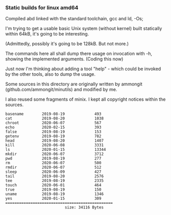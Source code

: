### Static builds for linux amd64

Compiled abd linked with the standard toolchain, gcc and ld,  -Os;

I'm trying to get a usable basic Unix system (without kernel) built statically within 64kB,
it's going to be interesting.

(Admittedly, possibly it's going to be 128kB. But not more.)

The commands here all shall dump there usage on invocation with -h, showing the implemented arguments.
(Coding this now)

Just now I'm thinking about adding a tool "help" - which could be invoked by the other tools,
also to dump the usage. 

Some sources in this directory are originally written by ammongit (github.com/ammongit/minutils) 
and modified by me.

I also reused some fragments of minix.
I kept all copyright notices within the sources.


```
basename        2019-08-19             493
cat             2019-08-20             1038
chroot          2020-06-07             567
echo            2020-02-15             393
false           2019-08-19             153
getenv          2019-08-19             782
head            2019-08-20             1407
kill            2020-06-08             3331
ls              2020-01-15             13344
mkdir           2020-06-07             3712
pwd             2019-08-19             277
rm              2020-06-07             500
rmdir           2020-06-07             512
sleep           2020-06-09             427
tail            2019-08-20             2576
tee             2019-08-19             2335
touch           2020-06-01             464
true            2019-08-19             150
uname           2019-08-19             1346
yes             2020-01-15             309
===============================================
                          size: 34116 Bytes
```
